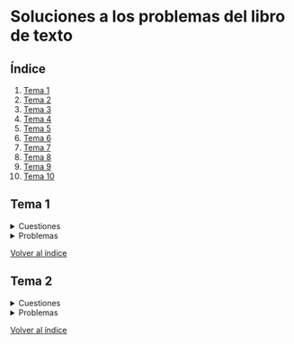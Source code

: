

# Soluciones a los problemas del libro de texto

## Índice

1. [Tema 1](#tema-1)
2. [Tema 2](#tema-2)
3. [Tema 3](#tema-3)
4. [Tema 4](#tema-4)
5. [Tema 5](#tema-5)
6. [Tema 6](#tema-6)
7. [Tema 7](#tema-7)
8. [Tema 8](#tema-8)
9. [Tema 9](#tema-9)
10. [Tema 10](#tema-10)

## Tema 1
<details>
<summary>Cuestiones</summary>
<br>

### Q1-1. Identifique los cinco componentes de un sistema de comunicación de datos.

Los cinco componentes son el **mensaje**, el **emisor**, el **receptor**, el **medio de transmisión** y el **protocolo**. (p.4-5) 
  
---

### Q1-2. ¿Cuáles son los tres criterios necesarios para que una red sea eficiente y efectiva?

Los tres criterios son **rendimiento**, **fiabilidad** y **seguridad**. (p.7-8)
  
---  

### Q1-3. ¿Cuáles son las ventajas de una conexión multipunto sobre una punto a punto?

Algunas ventajas de conexión multipunto frente a conexión punto a punto pueden ser **bajo coste** y **facilidad de instalación**. (p.8)

---
  
### Q1-4. ¿Cuáles son los dos tipos de configuración de línea?

Los dos tipos son **punto a punto** y **multipunto**. (p.8)

  ---
  
### Q1-5. Clasifique las cuatro topologías básicas de red en términos de configuración de la línea.

Topologías de **malla**, **estrella** y **anillo** corresponden a una conexión **punto a punto**.
La topología en **bus** corresponde a una conexión **multipunto**. (p.9-12)

  ---
    
### Q1-6. ¿Cuáles son las diferencias entre los modos de transmisión semidúplex y dúplex?

En transmisión **semidúplex** solo una entidad puede transmitir a la vez; en una transmisión **dúplex** las dos entidades pueden transmitir a la vez.
  
  ---

### Q1-7. Nombre los cuatro tipos básicos de topología de red y cite una ventaja de cada tipo.

- **Malla**: Cada conexión solo transporta la información necesaria. Es robusta. **Privacidad y seguridad**.
- **Estrella**: Más barata que malla. Facil de configurar. **Robusta**.
- **Bus**: **Sencilla de instalar**. Barata.
- **Anillo**: Facil de instalar y reconfigurar. **Fallos son faciles de aislar**.

Estas topologias también presentan algunas desventajas:

- Malla: Dificil de instalar y mantener. Problemas de espacio físico para cables. Puede ser muy cara.
- Estrella: Dependiente del concentrador (hub). Requiere mucho cable.
- Bus: Dificil de reconectar y de aislar fallos.. Dificil de conectar más dispositivos. Degradación de la señal con la distancia. Muy sensible a fallos.
- Anillo: Rotura en el anillo puede inhabilitar la red. Restricciones por maxima longitud del anillo o número de dispositivos. (p.9-12)

  ---
  
### Q1-8. Para una red con n dispositivos, ¿cuál es el número de enlaces de cable necesarios para una malla, un anillo, un bus y una topología en estrella?

- **Malla**: n(n-1)/2
- **Anillo**: n
- **Bus**: n+1
- **Estrella**: n
  
  ---

### Q1-9. ¿Cuáles son algunos de los factores que determinan que una red sea una LAN o una WAN

Los factores generales son **tamaño**, **distancias cubiertas por la red**, **estructura** y **titularidad de la propiedad**. (p.14)

  ---
  
### Q1-10. ¿Qué es un internet? ¿Qué es Internet?

Un internet es una interconexión de redes. Internet es el nombre de una red global específica.
  
  ---

### Q1-11. ¿Por qué se necesitan los protocolos?

Un protocolo define qué es comunicado, cuándo y de qué manera. Esto **proporciona una transferencia precisa y oportuna de información entre diferentes dispositivos en una red**.

  ---   
  
### Q1-12. En una LAN con un interruptor de capa de enlace (Figura 1.8b ), el Host 1 quiere enviar un mensaje al Host 3. Dado que la comunicación es a través del interruptor de capa de enlace, ¿el interruptor debe tener una dirección? Desarróllelo.

Un interruptor de capa de enlace es un conmutador (switch). Un dispositivo de este tipo no requiere tener asignada ninguna dirección ni física (MAC) ni lógica (IP). Lo que si tiene que hacer es consultar las direcciones físicas (MAC) de las tramas que le llegan para poder encaminarlas por el puerto de salida correspondiente tras consultar la tabla que vinvula direcciones y puertos.

Si es un conmutador de gama alta (gestionable) puede tener dirección MAC asignada para poder establecer conexiones con él desde una terminal de control pero sería para tareas de configuración del equipo.
  
  ---

### Q1-13. ¿Cuántas redes WAN punto a punto se necesitan para conectar n redes LAN si cada red LAN debe ser capaz de comunicarse directamente con cualquier otra red LAN

Cada LAN se conecta a las (n-1) LANs restantes. Esto representa n(n-1) conexiones. Como las conexiones pueden ser usadas en ambas direcciones, solo necesitaremos la mitad de esas conexiones, por lo tanto la respuesta es **n(n − 1)/2**.

  ---
  
### Q1-14. Cuando usamos los teléfonos locales para hablar con un amigo, ¿estamos usando una red de conmutación de circuitos o una red de conmutación de paquetes?

Una red de **conmutación de circuitos**. Se trata de una conexión dedicada, donde la información se transmite directamente sin cola o retraso.(p.15-17)

  ---
  
### Q1-15. Cuando un residente utiliza un servicio de marcación o DLS para conectarse a Internet, ¿cuál es el papel de la compañía telefónica?

La compañia telefónica  actua como un **ISP (Proveedor de Servicios de Internet)**. La conexión del residente a la compañia telefónica es un acceso WAN punto a punto que conecta el domicilio a Internet. La compañia telefónica provee al residente con los servicios necesarios, como por ejemplo correo electrónico. (p.18-19)

  ---
  
### Q1-16. ¿Cuál es el primer principio que discutimos en este capítulo para la arquitectura por niveles de protocolo que debe seguirse para que la comunicación sea bidireccional?

El primer principio dice que para tener comunicación bidireccional, cada nivel debe ser capaz de realizar dos tareas opuestas, una en cada sentido. Esto en realidad está explicado en el siguiente tema.(p.34)

  ---
  
### Q1-17. Explique la diferencia entre un borrador de Internet y una propuesta de estándar.

Un **borrador de Internet** es un **documento de trabajo sin estatus oficial** y un tiempo de vida de seis meses. Puede convertirse en una propuesta de estándar después de seis meses si ha recibido suficiente atención en la comunidad de Internet. (p.22-23)

  ---
  
### Q1-18. Explique la diferencia entre una RFC requerida y una RFC recomendada.

La **RFC requerida** debe ser implementada por todos los sistemas de Internet, mientras que una **RFC recomendada** no es requerida pero su implementación, aunque por su utilidad se recomiende. 

  ---
  
### Q1-19. Explique la diferencia entre las tareas del IETF y del IRTF

El **IETF** (Grupo de Trabajo de Ingeniería de Internet) es responsable de **identificar problemas operacionales y proponer soluciones a estos problemas**. 
El **IRTF** (Grupo de Trabajo de Investigación de Internet) se centra en temas de **investigación a largo plazo**, como protocolos, aplicaciones, arquitectura y tecnología de Internet.

  
</details>

<details>
<summary>Problemas</summary>
<br>

### P1-1. ¿Cuál es el máximo número de carácteres o símbolos que se pueden representar con Unicode?
  
Con Unicode se pueden representar hasta **1,111,998** carácteres diferentes: 17 planos × 65,536 carácteres por plano - 2048 subrogados - 66 no-carácteres
  
---

### P1-2. Una imagen a color usa 16 bits para representar un pixel. ¿Cuál es el número máximo de colores diferentes que se pueden representar?

  Con 16 bits se pueden representar **2<sup>16</sup>=65536**  colores diferentes.
  
---  

### P1-3. Supón que seis dispositivos están organizados en una topología de malla. ¿Cuántos cables se necesitan? ¿Cuántos puertos son necesarios para cada dispositivo?

  - **Cables**: n<sub>cables</sub> = 6(6-1)/2 = **15**
  - **Puertos**: n<sub>puertos</sub> = 6-1 = **5**

---
  
### P1-4. Para cada una de las siguientes redes, comenta las consecuencias si una conexión falla.
### a. Cinco dispositivos conectados en malla
  Si la conexión falla, el resto de conexiones seguirán funcionando.
  
### b. Cinco dispositivos conectados en estrella (sin contar el hub)
  El resto de dispositivos seguirá siendo capaz de enviar datos a traves del hub, pero no se puede conectar con el dispositivo  cuya conexión al hub falló.
  
### c. Cinco dispositivos conectados en bus
  Si el fallo es en un cable de conexión, ese dispositivo queda fuera de alcance. Si el fallo es en el cable principal, toda la red queda inutilizada.
  
### d. Cinco dispositivos conectados en anillo.
  Un fallo en una conexión deja inhabilitada toda la linea, a menos que que sea un anillo dual, o se haya implementado algún mecanismo de conmutación para puentear la conexión fallida.(p.9-12)

  ---
  
### P1-5. Tenemos dos ordenadores conectados en casa por un concentrador (Ethernet hub). ¿Se trata de una LAN o una WAN?Razona tu respuesta..

Es una Red de Area Local (LAN), pues es de tamaño limitado, interconecta (dos) Hosts y es de propiedad privada.(p.14)

  ---
    
### P1-6. En una topología de anillo como la de la figura 1.7, ¿qué ocurre si se desconecta una de las estaciones?

Teóricamente, en una topología de anillo, desconectar una estación implica interrumpir la red. Sin embargo, hoy en día muchas redes en anillo usan un mecanismo para puentear la estación para que la red pueda continuar operando.
  
  ---

### P1-7. En una topología en bus como la de la figura 1.6, ¿qué ocurre si se desconecta una de las estaciones?

En una topología de bus, ninguna estación está en el camino de la señal, por lo que desconectar una estación no tiene ningún efecto sobre la red.

  ---
  
### P1-8. El rendimiento es inversamente proporcional a la latencia. Cuando usamos Internet, ¿cuál de las siguientes aplicaciones son más sensibles a la latencia?
### a. Enviar un correo electrónico
  El correo electrónico no es una aplicación interactiva. Aunque es enviado inmediatamente, no se requiere que sea abierto inmediatamente y puede llegar esperar en el servidor un periodo prolongado de tiempo. Es por lo tanto, casi nada sensible a latencia.
  
### b. Copiar un fichero
  No se espera de un fichero que sea copiado inmediatamente, por lo que no es muy sensible a latencia.
  
### c. Navegar por internet
  Para una navegación fluida se espera una respuesta rápida de las páginas web que estamos visitando, por lo que es muy sensible a la latencia.
  
  ---

### P1-9. Cuando una persona realiza una llamada de teléfono local a otra persona, ¿es una conexión punto a punto o multipunto? Razona tu respuesta.

  Se trata de una comunicación exclusiva entre la persona que llama y el receptor, por lo que se establece Una linea dedicada entre ellos. Esto es una conexión **punto a punto** 
  
  ---
  
### P1-10. Compara la red telefónica e Internet. ¿En qué se parecen? ¿En qué se diferencian?

  Ambas son similares en el hecho de que están construidas como interconexiones de muchas redes menores.
  
  La red telefónica fué designada originalmente para transmitir voz, mientras que Internet fué concebida originalmente para transmitir datos. Esto implica además, que la red telefónica es en su mayor parte una red de conmutación de circuitos, mientras que Internet es principalmente una red de conmutación de paquetes.
 
</details>

[Volver al índice](#índice)

## Tema 2
<details>
<summary>Cuestiones</summary>
<br>

### Q2-1. Según se describe en este capítulo, ¿qué principio básico ha de seguirse respecto a protocolos de arquitectura por niveles para que la comunicación sea bidireccional?
  
  Para que la comunicación sea bidimensional, cada capa o nivel debe ser capaz de proporcionar dos tareas opuestas, una en cada dirección.
  
  ---
  
### Q2-2. ¿Qué niveles del conjunto de protocolos TCP/IP están involucrados en un conmutador de nivel de enlace?
  
  Nivel físico y nivel de enlace de datos. (p.37-38)
  
  ---
  
### Q2-3. Un enrutador conecta tres enlaces (redes). ¿Con cuántos de cada uno de los siguientes niveles puede estar involucrado el enrutador?
### a. Nivel físico
Tres niveles
  
### b. Nivel de enlace de datos
Tres niveles
  
### c. Nivel de red
Un nivel (p.41)
  
  ---

### Q2-4. En el conjunto de protocolos TCP/IP, ¿cuáles son los objetos idénticos en el sitio del emisor y del receptor cuando pensamos en la conexión lógica en el nivel de aplicación?

  El mensaje.(p.38)
  
  ---
  
### Q2-5. Un host se comunica con otro host usando el conjunto de protocolos TCP/IP. ¿Cuál es la unidad de datos que se envía o recibe en cada uno de los siguientes niveles?
### a. Nivel de aplicación
  
  Mensaje
  
### b. Nivel de red
  
  Datagrama
  
### c. Nivel de enlace de datos
  
  Trama (frame) (p.41-42)

  ---
  
### Q2-6. ¿Cuál de las siguientes unidades de datos está encapsulada en una trama?
### a. Un datagrama de usuario
  
  Si, pero no de manera directa. El datagrama de usuario es la unidad de datos del nivel de transporte (para protocolo UDP), este es encapsulado en un datagrama en el nivel de red, y entonces de nuevo encapsulado, esta vez en una trama, en el nivel de enlace de datos.
  
### b. Un datagrama
  
  Si, el nivel de enlace de datos encapsula un datagrama en una trama.
  
### c. Un segmento
  
  Si, pero no de manera directa. El segmento es la unidad de datos del nivel de transporte (para protocolo TCP), este es encapsulado en un datagrama en el nivel de red, y entonces de nuevo encapsulado, esta vez en una trama, en el nivel de enlace de datos.

  ---
  
### Q2-7. ¿Cuál de las siguientes unidades de datos se desencapsula a partir de un datagrama de usuario?
### a. Un datagrama
  
  No, el datagrama es la unidad de datos del nivel de red y se desencapsula de una trama (nivel de enlace de datos).
  
### b. Un segmento
  
  No, el segmento es la unidad de datos del nivel de transporte cuando se usa el protocolo TCP y se desencapsula de un datagrama (nivel de red).
  
### c. Un mensaje

  Correcto, el mensaje es la unidad de datos del nivel de aplicación y se desencapsula de un datagrama de usuario (nivel de transporte con protocolo UDP). (p.41-42)
  
  ---
  
### Q2-8. ¿Cuál de las siguientes unidades de datos tiene un mensaje del nivel de aplicación más el encabezado del nivel 4?
### a. Una trama
  
  Una trama es encapsulada en el nivel de enlace de datos (nivel 2) a partir de un datagrama, y lleva por lo tanto, además del mensaje, el encabezado de los niveles 2, 3 y 4. 
  
### b. Un datagrama de usuario
  
  Un datagrama de usuario es encapsulado en el nivel de transporte (nivel 4) a partir de un mensaje, y lleva por lo tanto, además del mensaje, el encabezado de su nivel. 
  
### c. Un bit
  
  Un bit es la mínima unidad de información y no trae, por definición, ni mensaje ni encabezado de ningún tipo, tan solo un valor en alta, 1, o en baja, 0.

  ---
  
### Q2-9. Enumere algunos protocolos de nivel de aplicación que se mencionan en este capítulo.
  
- HTTP, Protocolo de Transferencia de Hipertexto
- SMTP, Protocolo Simple de Transferencia de Correo
- FTP, Protocolo de Transferencia de Archivos
- TELNET, Red de Terminales
- SSH, Secure Shell
- SNMP, Protocolo Simple de Gestión de Redes

  ---
  
### Q2-10. Si un número de puerto es de 16 bits (2 bytes), ¿cuál es el tamaño mínimo de la cabecera en el nivel de transporte del conjunto de protocolos TCP/IP?
  
  Como el segmento (o datagrama de usuario) debería incluir el número de puerto de la fuente y del destinatario, la cabecera no puede ser menor de 2x2 bytes, o sea 4 bytes.

  ---
  
### Q2-11. ¿Qué tipos de direcciones (identificadores) se utilizan en cada uno de los siguientes niveles?
### a. Nivel de aplicación
  
En el nivel de aplicación se usan normalmente **nombres** para definir el nombre del ordenador de destino o el nombre del fichero al que queremos acceder. Un ejemplo es *alguien@algunsitio.com*
  
### b. Nivel de red
  
  En el nivel de red, se usan dos **direcciones lógicas** (fuente y destino) para definir los ordenadores fuente y destino. Estas direcciones son únicas universalmente.
  
### c. Nivel de enlace de datos
  
  En el nivel de enlace de datos, se usan dos **direcciones de nivel de enlace** para definir las conexiones fuente y destino del enlace.

  ---
  
### Q2-12. Cuando decimos que la capa de transporte multiplexa y demultiplexa los mensajes de la capa de aplicación, ¿queremos decir que un protocolo de nivel de transporte puede combinar varios mensajes del nivel de aplicación en un paquete? Explíquelo.
  
No, significa que un protocolo de nivel de transporte puede encapsular paquetes de diferentes protocolos de nivel de aplicación. Para ello se añade un campo en la cabecera que identificael protocolo al que pertenece el paquete encapsulado.
  
  ---
  
### Q2-13. ¿Puede explicar por qué no mencionamos los servicios de multiplexación/demultiplexación para el nivel de aplicación?
  
  El nivel de aplicación es el nivel más alto del conjunto de protocolos. Esto significa que no proporciona servicios a ninguna otra capa, por lo que hablar de multiplexación/demultiplexación en esta capa no tiene sentido.
  
  ---
  
### Q2-14. Supongamos que queremos conectar dos hosts aislados para que cada uno se comunique con el otro. ¿Necesitamos un conmutador de enlace entre ambos? Desarrollar.
  
  
  
  ---
  
### Q2-15. Si hay un solo camino entre el host de origen y el de destino, ¿necesitamos un enrutador entre los dos hosts?
  
  **No**. Un enrutador es necesario cuando hay más de un camino entre dos hosts. En ese caso, el enrutador es responsable de elegir el camino óptimo en cada momento.

    
</details>

<details>
<summary>Problemas</summary>
<br>
  
### P2-l. Responda a las siguientes preguntas sobre la Figura 2.2 cuando la comunicación sea de María a Ana:
### a. ¿Cuál es el servicio proporcionado por el nivel 1 al nivel 2 en el sitio de María?
  
  El nivel 1 coge el texto cifrado del nivel 2, lo mete en un sobre (lo encapsula) y lo envía.
  
### b. ¿Cuál es el servicio proporcionado por el nivel 1 al nivel 2 en el sitio de Ana?
  
  El nivel 1 recibe el correo, saca mensaje cifrado del sobre (lo desencapsula) y lo pasa al nivel 2.
  
  ---
  
### P2-2. Responda a las siguientes preguntas sobre la Figura 2.2 cuando la comunicación es de María a Ana:
### a. ¿Cuál es el servicio proporcionado por el nivel 2 al nivel 3 en el sitio de María?
### b. ¿Cuál es el servicio proporcionado por el nivel 2 al nivel 3 en el sitio de Ana?
  
  ---
  
### P2-3. Supongamos que el número de hosts conectados a Internet en el año 2010 es de quinientos mil1ones. Si el número de hosts aumenta solo un 20 por ciento por año, ¿cuál es el número de hosts en el año 2020?
  
  
  Sea H_n el número de hosts conectados a Internet en el año n. Si en 2010 había 500 millones de hosts, con un crecimiento anual del 20% tenemos:
  
  H<sub>2020</sub> = 5&sdot;10<sup>8</sup>&sdot;1.20<sup>10</sup> &#8776; 3 &sdot;10<sup>9</sup>
  
  Aproximadamente 3.000 millones.
  
  ---
  
### P2-4. Supongamos que un sistema utiliza cinco niveles de protocolo. Si el programa de aplicación crea un mensaje de 100 bytes y cada capa (incluyendo la quinta y la primera) añade un encabezado de 10 bytes a la unidad de datos, ¿cuál es la eficiencia (la relación entre los bytes de la capa de aplicación y el número de bytes transmitidos) del sistema?
  
  ---
  
### P2-5. Supongamos que hemos creado una Internet de conmutación de paquetes. Usando el conjunto de protocolos TCP/IP, necesitamos transferir un archivo enorme. ¿Cuál es la ventaja y la desventaja de enviar paquetes grandes?
  
  Cuando enviamos paquetes grandes la eficiencia es mayor que si enviamos la misma información en paquetes pequeños ya que la cantidad de los datos que se añaden al encapsular es menor. La desventaja es que en caso de perdida de un paquete o corrupción de los datos durante la transmisión, se necesita reenviar mucha más información.
  
  ---
  
### P2-6. Relacione los siguientes elementos con uno o más niveles del conjunto de protocolos TCP/IP:
### a. Determinación de ruta
### b. Conexión a los medios de transmisión
### c. Proporcionar servicios al usuario final
  
  ---
  
### P2-7. Relacione los siguientes elementos con uno o más niveles del conjunto de protocolos TCP/IP:
### a. Crear datagramas de usuario
  
  Los datagramas de usuario se crean en el nivel de transporte (protocolo UDP).
  
### b. Responsabilidad de manipular el envío de tramas entre nodos adyacentes
  
  El nivel de enlace de datos es el responsable de mover las tramas entre nodos adyacentes.
  
### c. Transformar bits en señales electromagnéticas
  
  Este proceso ocurre en el nivel físico.
  
  ---
  
### P2-8. En la Figura 2.10, cuando el protocolo IP desencapsula el paquete del nivel de transporte, ¿cómo sabe a qué protocolo de nivel superior ha de entregarse (UDP o TCP)?
  
 ---
  
### P2-9. Supongamos que una Internet privada usa tres protocolos distintos en el nivel de enlace de datos (L1, L2 y L3). Vuelva a dibujar la Figura 2.10 siguiendo esta premisa. ¿Podemos decir que en el nivel de enlace de datos, tenemos demultiplexación en el nodo fuente y multiplexación en el nodo del destinatario?
  
 ![Problema 2-19](https://github.com/mt0rm0/materiales-informatica-uned/blob/main/redes/P2-09.jpg)
  
  Si se entiende multiplexar como un proceso de varios (protocolos) a uno y demultiplexar como un proceso de uno a varios, se tendría demultiplexación en el nivel de enlace de datos de la fuente y multiplexatción en el nivel de enlace de datos del destino. Sin embargo, desde un punto de vista más purista, la multiplexación implica la habilidad de un protocolo para encapsular paquetes de datos del diferentes protocolos de un nivel superior. De acuerdo a esa definición, no tendriamos demultiplexación, sino lo que se conoce como **demultiplexación inversa**. Su equivalente en el nodo destino sería la **multiplexación inversa**.
  
  ---
  
### P2-10. Supongamos que una Internet privada requiere que los mensajes del nivel de aplicación estén cifrados y descifrados por motivos de seguridad. Si necesitamos añadir alguna información sobre el proceso de cifrado/descifrado (como los algoritmos usados en el proceso), ¿significa que estamos añadiendo un nivel al conjunto de protocolos TCP/IP? Rediseñe las capas TCP/IP (Figura 2.4 parte b) si lo cree así.
  
  ---
  
### P2-11. La arquitectura modular de protocolos se puede encontrar en muchos aspectos de nuestras vidas, como en los viajes aéreos. Imagine que hace un viaje de ida y vuelta para pasar un tiempo de vacaciones en un complejo turístico. Tiene que pasar por algunos procesos en el aeropuerto de su ciudad antes de volar. También hay que pasar por algunos procesos al llegar al aeropuerto del destino. Muestra los niveles de protocolo para el viaje de ida y vuelta utilizando algunos niveles como la facturación y recogida de equipajes, embarque y desembarque, despegue y aterrizaje.
  
  ---
  
### P2-12. La presentación de datos es cada vez más importante en la Internet de hoy en día. Algunas personas sostienen que el conjunto de protocolos TCP/IP necesita añadir un nuevo nivel para ocuparse de la presentación de los datos. Si se añade este nuevo nivel en el futuro, ¿dónde debería estar su posición en el conjunto? Redibuje la Figura 2.4 para incluir dicho nivel.
  
  ---
  
### P2-13. En una Internet, cambiamos la tecnología LAN a una nueva. ¿Qué niveles del conjunto de protocolos TCP/IP deben cambiarse?
  
  ---
  
### P2-l4. Supongamos que se ha escrito un protocolo de nivel de aplicación para utilizar los servicios de UDP. ¿Puede el protocolo de nivel de aplicación utilizar los servicios de TCP sin cambios?
  
  ---
  
### P2-15. Usando la Internet en la Figura 1.11 (Capítulo 1), muestre los niveles del conjunto de protocolos TCP/IP y el flujo de datos cuando dos hosts, uno en la costa oeste y el otro en la costa este, intercambian mensajes.
   
</details>

[Volver al índice](#índice)
